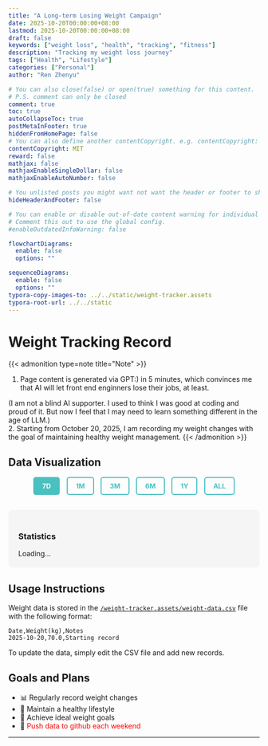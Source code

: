 ```yaml
---
title: "A Long-term Losing Weight Campaign"
date: 2025-10-20T00:00:00+08:00
lastmod: 2025-10-20T00:00:00+08:00
draft: false
keywords: ["weight loss", "health", "tracking", "fitness"]
description: "Tracking my weight loss journey"
tags: ["Health", "Lifestyle"]
categories: ["Personal"]
author: "Ren Zhenyu"

# You can also close(false) or open(true) something for this content.
# P.S. comment can only be closed
comment: true
toc: true
autoCollapseToc: true
postMetaInFooter: true
hiddenFromHomePage: false
# You can also define another contentCopyright. e.g. contentCopyright: "This is another copyright."
contentCopyright: MIT
reward: false
mathjax: false
mathjaxEnableSingleDollar: false
mathjaxEnableAutoNumber: false

# You unlisted posts you might want not want the header or footer to show
hideHeaderAndFooter: false

# You can enable or disable out-of-date content warning for individual post.
# Comment this out to use the global config.
#enableOutdatedInfoWarning: false

flowchartDiagrams:
  enable: false
  options: ""

sequenceDiagrams: 
  enable: false
  options: ""
typora-copy-images-to: ../../static/weight-tracker.assets
typora-root-url: ../../static
---
```


# Weight Tracking Record

{{< admonition type=note title="Note" >}}
1. Page content is generated via GPT:) in 5 minutes, which convinces me that AI will let front end enginners lose their jobs, at least.
<!-- 我并不是一个无脑AI吹，我曾经也感觉自己会写代码很牛。但是现在感觉AI时代下，我可能确实需要学习一些不一样的东西了。 -->
(I am not a blind AI supporter. I used to think I was good at coding and proud of it. But now I feel that I may need to learn something different in the age of LLM.)
<br/>
2. Starting from October 20, 2025, I am recording my weight changes with the goal of maintaining healthy weight management.
{{< /admonition >}}


## Data Visualization

<div style="max-width: 900px; margin: 0 auto;">
  <!-- Time Range Selector -->
  <div style="text-align: center; margin-bottom: 20px;">
    <button class="time-range-btn active" data-range="7" style="padding: 8px 16px; margin: 0 5px; border: 2px solid #4bc0c0; background: #4bc0c0; color: white; border-radius: 5px; cursor: pointer; font-weight: bold;">7D</button>
    <button class="time-range-btn" data-range="30" style="padding: 8px 16px; margin: 0 5px; border: 2px solid #4bc0c0; background: transparent; color: #4bc0c0; border-radius: 5px; cursor: pointer; font-weight: bold;">1M</button>
    <button class="time-range-btn" data-range="90" style="padding: 8px 16px; margin: 0 5px; border: 2px solid #4bc0c0; background: transparent; color: #4bc0c0; border-radius: 5px; cursor: pointer; font-weight: bold;">3M</button>
    <button class="time-range-btn" data-range="180" style="padding: 8px 16px; margin: 0 5px; border: 2px solid #4bc0c0; background: transparent; color: #4bc0c0; border-radius: 5px; cursor: pointer; font-weight: bold;">6M</button>
    <button class="time-range-btn" data-range="365" style="padding: 8px 16px; margin: 0 5px; border: 2px solid #4bc0c0; background: transparent; color: #4bc0c0; border-radius: 5px; cursor: pointer; font-weight: bold;">1Y</button>
    <button class="time-range-btn" data-range="all" style="padding: 8px 16px; margin: 0 5px; border: 2px solid #4bc0c0; background: transparent; color: #4bc0c0; border-radius: 5px; cursor: pointer; font-weight: bold;">ALL</button>
  </div>
  <canvas id="weightChart"></canvas>
</div>

<div id="weightStats" style="margin-top: 30px; padding: 20px; background: #f5f5f5; border-radius: 8px;">
  <h3>Statistics</h3>
  <div id="statsContent">Loading...</div>
</div>

## Usage Instructions

Weight data is stored in the [`/weight-tracker.assets/weight-data.csv`](/weight-tracker.assets/weight-data.csv) file with the following format:
<!-- `/weight-tracker.assets/weight-data.csv` file with the following format: -->

```csv
Date,Weight(kg),Notes
2025-10-20,70.0,Starting record
```

To update the data, simply edit the CSV file and add new records.

## Goals and Plans

- 📊 Regularly record weight changes
- 💪 Maintain a healthy lifestyle
- 🎯 Achieve ideal weight goals
- 📅 <font color="red">Push data to github each weekend</font>

---

<style>
.time-range-btn {
  transition: all 0.3s ease;
  font-family: -apple-system, BlinkMacSystemFont, 'Segoe UI', Roboto, sans-serif;
}

.time-range-btn:hover {
  transform: translateY(-2px);
  box-shadow: 0 4px 8px rgba(75, 192, 192, 0.3);
}

.time-range-btn:active {
  transform: translateY(0);
}

@media (max-width: 600px) {
  .time-range-btn {
    padding: 6px 12px !important;
    font-size: 12px;
    margin: 2px !important;
  }
}
</style>

<script src="https://cdn.jsdelivr.net/npm/chart.js@4.4.0/dist/chart.umd.min.js"></script>
<script src="https://cdn.jsdelivr.net/npm/papaparse@5.4.1/papaparse.min.js"></script>

<script>
// Global variables
let globalChart = null;
let globalData = [];
let currentRange = 7;

// Helper function: Parse date string to Date object
function parseDate(dateStr) {
  return new Date(dateStr);
}

// Helper function: Format date for display
function formatDate(date, granularity) {
  const year = date.getFullYear();
  const month = String(date.getMonth() + 1).padStart(2, '0');
  const day = String(date.getDate()).padStart(2, '0');
  
  if (granularity === 'day') {
    return `${month}-${day}`;
  } else if (granularity === 'week') {
    return `${month}-${day}`;
  } else if (granularity === 'month') {
    return `${year}-${month}`;
  }
  return `${month}-${day}`;
}

// Helper function: Add days to a date
function addDays(date, days) {
  const result = new Date(date);
  result.setDate(result.getDate() + days);
  return result;
}

// Forward fill missing data (like Apple Watch)
function forwardFillData(data) {
  if (data.length === 0) return [];
  
  const filled = [];
  const startDate = parseDate(data[0].date);
  const endDate = parseDate(data[data.length - 1].date);
  
  let currentDate = new Date(startDate);
  let lastWeight = data[0].weight;
  let dataIndex = 0;
  
  while (currentDate <= endDate) {
    const currentDateStr = currentDate.toISOString().split('T')[0];
    
    // Check if we have data for this date
    if (dataIndex < data.length && data[dataIndex].date === currentDateStr) {
      lastWeight = data[dataIndex].weight;
      filled.push({
        date: currentDateStr,
        weight: lastWeight,
        notes: data[dataIndex].notes,
        isOriginal: true
      });
      dataIndex++;
    } else {
      // Forward fill with last known weight
      filled.push({
        date: currentDateStr,
        weight: lastWeight,
        notes: '',
        isOriginal: false
      });
    }
    
    currentDate = addDays(currentDate, 1);
  }
  
  return filled;
}

// Filter data by time range
function filterDataByRange(data, range) {
  if (range === 'all') return data;
  
  const endDate = parseDate(data[data.length - 1].date);
  const startDate = addDays(endDate, -range);
  
  return data.filter(item => parseDate(item.date) >= startDate);
}

// Determine X-axis granularity based on time range
function getGranularity(range, dataLength) {
  if (range === 7 || range === 30) {
    // 7D or 1M: show daily data
    return 'day';
  } else if (range === 90 || range === 180) {
    // 3M or 6M: show weekly average
    return 'week';
  } else {
    // 1Y or ALL: show monthly average
    return 'month';
  }
}

// Aggregate data by granularity
function aggregateData(data, granularity) {
  if (granularity === 'day') return data;
  
  const aggregated = [];
  const groups = {};
  
  data.forEach(item => {
    const date = parseDate(item.date);
    let key;
    
    if (granularity === 'week') {
      // Group by week (every 7 days, show one point)
      const weekNum = Math.floor((date - parseDate(data[0].date)) / (7 * 24 * 60 * 60 * 1000));
      key = weekNum;
    } else if (granularity === 'month') {
      // Group by month
      key = `${date.getFullYear()}-${String(date.getMonth() + 1).padStart(2, '0')}`;
    }
    
    if (!groups[key]) {
      groups[key] = [];
    }
    groups[key].push(item);
  });
  
  // Average weights in each group
  Object.keys(groups).forEach(key => {
    const group = groups[key];
    const avgWeight = group.reduce((sum, item) => sum + item.weight, 0) / group.length;
    const lastItem = group[group.length - 1]; // Use last date in group
    
    aggregated.push({
      date: lastItem.date,
      weight: parseFloat(avgWeight.toFixed(2)),
      notes: lastItem.notes,
      isOriginal: lastItem.isOriginal
    });
  });
  
  return aggregated;
}

// Calculate statistics
function calculateStats(originalData, filteredData) {
  const weights = filteredData.map(item => item.weight);
  const originalWeights = originalData.filter(item => item.isOriginal).map(item => item.weight);
  
  const maxWeight = Math.max(...weights);
  const minWeight = Math.min(...weights);
  const latestWeight = weights[weights.length - 1];
  const startWeight = weights[0];
  const weightChange = latestWeight - startWeight;
  const avgWeight = (weights.reduce((a, b) => a + b, 0) / weights.length).toFixed(2);
  
  return {
    maxWeight,
    minWeight,
    latestWeight,
    startWeight,
    weightChange,
    avgWeight,
    daysRecorded: originalWeights.length,
    totalDays: filteredData.length
  };
}

// Update statistics display
function updateStats(stats) {
  document.getElementById('statsContent').innerHTML = `
    <div style="display: grid; grid-template-columns: repeat(auto-fit, minmax(200px, 1fr)); gap: 15px;">
      <div><strong>🏁 Starting Weight:</strong> ${stats.startWeight} kg</div>
      <div><strong>📍 Current Weight:</strong> ${stats.latestWeight} kg</div>
      <div><strong>📈 Maximum Weight:</strong> ${stats.maxWeight} kg</div>
      <div><strong>📉 Minimum Weight:</strong> ${stats.minWeight} kg</div>
      <div><strong>📊 Average Weight:</strong> ${stats.avgWeight} kg</div>
      <div><strong>🔄 Total Change:</strong> <span style="color: ${stats.weightChange > 0 ? 'red' : 'green'};">${stats.weightChange > 0 ? '+' : ''}${stats.weightChange.toFixed(2)} kg</span></div>
    </div>
    <div style="margin-top: 15px;">
      <strong>📅 Days Recorded:</strong> ${stats.daysRecorded} days 
      <span style="color: #999; margin-left: 10px;">(Total span: ${stats.totalDays} days)</span>
    </div>
  `;
}

// Create or update chart
function updateChart(range) {
  currentRange = range;
  
  // Update button styles
  document.querySelectorAll('.time-range-btn').forEach(btn => {
    if (btn.dataset.range == range) {
      btn.style.background = '#4bc0c0';
      btn.style.color = 'white';
      btn.classList.add('active');
    } else {
      btn.style.background = 'transparent';
      btn.style.color = '#4bc0c0';
      btn.classList.remove('active');
    }
  });
  
  // Filter data
  let filteredData = filterDataByRange(globalData, range);
  
  // Determine granularity based on selected range
  const granularity = getGranularity(range, filteredData.length);
  
  // Aggregate data if needed
  const displayData = aggregateData(filteredData, granularity);
  
  // Calculate statistics
  const stats = calculateStats(globalData, filteredData);
  updateStats(stats);
  
  // Prepare chart data
  const dates = displayData.map(item => formatDate(parseDate(item.date), granularity));
  const weights = displayData.map(item => item.weight);
  const remarks = displayData.map(item => item.notes);
  const isOriginal = displayData.map(item => item.isOriginal);
  
  // Detect dark mode
  const isDarkMode = document.getElementById('dark-mode-theme') && 
                     !document.getElementById('dark-mode-theme').disabled;
  
  const textColor = isDarkMode ? '#e0e0e0' : '#666';
  const gridColor = isDarkMode ? 'rgba(255, 255, 255, 0.1)' : 'rgba(0, 0, 0, 0.1)';
  
  // Destroy existing chart
  if (globalChart) {
    globalChart.destroy();
  }
  
  // Create new chart
  const ctx = document.getElementById('weightChart').getContext('2d');
  globalChart = new Chart(ctx, {
    type: 'line',
    data: {
      labels: dates,
      datasets: [{
        label: 'Weight (kg)',
        data: weights,
        borderColor: 'rgb(75, 192, 192)',
        backgroundColor: 'rgba(75, 192, 192, 0.2)',
        tension: 0.3,
        fill: true,
        pointRadius: isOriginal.map(orig => orig ? 5 : 3),
        pointHoverRadius: 7,
        pointBackgroundColor: isOriginal.map(orig => orig ? 'rgb(75, 192, 192)' : 'rgba(75, 192, 192, 0.5)'),
        pointBorderColor: '#fff',
        pointBorderWidth: 2
      }]
    },
    options: {
      responsive: true,
      maintainAspectRatio: true,
      plugins: {
        title: {
          display: true,
          text: `Weight Change Trend (${range === 'all' ? 'All Time' : range + ' Days'})`,
          font: {
            size: 18,
            weight: 'bold'
          },
          color: textColor
        },
        legend: {
          display: true,
          labels: {
            color: textColor
          }
        },
        tooltip: {
          callbacks: {
            label: function(context) {
              const weight = context.parsed.y;
              const original = isOriginal[context.dataIndex];
              return `Weight: ${weight} kg ${original ? '' : '(filled)'}`;
            },
            afterLabel: function(context) {
              const remark = remarks[context.dataIndex];
              return remark ? 'Notes: ' + remark : '';
            }
          }
        }
      },
      scales: {
        y: {
          beginAtZero: false,
          title: {
            display: true,
            text: 'Weight (kg)',
            color: textColor
          },
          ticks: {
            color: textColor
          },
          grid: {
            color: gridColor
          }
        },
        x: {
          title: {
            display: true,
            text: `Date (${granularity === 'day' ? 'Daily' : granularity === 'week' ? 'Weekly' : 'Monthly'})`,
            color: textColor
          },
          ticks: {
            color: textColor,
            maxRotation: 45,
            minRotation: 45,
            maxTicksLimit: granularity === 'day' ? 30 : granularity === 'week' ? 20 : 12
          },
          grid: {
            color: gridColor
          }
        }
      }
    }
  });
}

// Load and parse CSV data
Papa.parse('/weight-tracker.assets/weight-data.csv', {
  download: true,
  header: true,
  complete: function(results) {
    const rawData = results.data.filter(row => row['Date'] && row['Weight(kg)']);
    
    // Convert to internal format
    const data = rawData.map(row => ({
      date: row['Date'],
      weight: parseFloat(row['Weight(kg)']),
      notes: row['Notes'] || '',
      isOriginal: true
    }));
    
    // Sort by date
    data.sort((a, b) => parseDate(a.date) - parseDate(b.date));
    
    // Forward fill data
    globalData = forwardFillData(data);
    
    // Initial chart with default range
    updateChart(currentRange);
    
    // Add event listeners to buttons
    document.querySelectorAll('.time-range-btn').forEach(btn => {
      btn.addEventListener('click', function() {
        const range = this.dataset.range === 'all' ? 'all' : parseInt(this.dataset.range);
        updateChart(range);
      });
    });
  },
  error: function(error) {
    document.getElementById('statsContent').innerHTML = 
      '<p style="color: red;">❌ Unable to load data file. Please ensure weight-data.csv exists.</p>';
    console.error('Error loading CSV:', error);
  }
});
</script>

